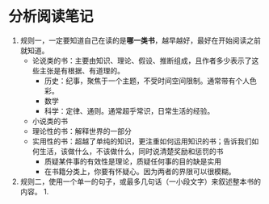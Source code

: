 # 分析阅读笔记

1. 规则一，一定要知道自己在读的是**哪一类书**，越早越好，最好在开始阅读之前就知道。
   - 论说类的书：主要由知识、理论、假设、推断组成，且作者多少表示了这些主张是有根据、有道理的。
     - 历史：纪事，聚焦于一个主题，不受时间空间限制。通常带有个人色彩。
     - 数学
     - 科学：定律、通则。通常超乎常识，日常生活的经验。
   - 小说类的书
   - 理论性的书：解释世界的一部分
   - 实用性的书：超越了单纯的知识，更注重如何运用知识的书；告诉我们如何生活，该做什么，不该做什么，同时说清楚奖励和惩罚的书
     - 质疑某件事的有效性是理论，质疑任何事的目的缺是实用
     - 在书籍分类上，你要有怀疑心。因为两者的界限可以很模糊。
2. 规则二，使用一个单一的句子，或最多几句话（一小段文字）来叙述整本书的内容。
   1.
